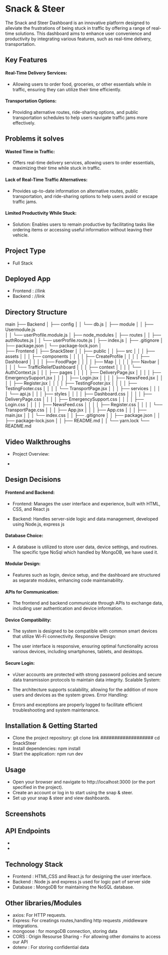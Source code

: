 
# Snack & Steer 

The Snack and Steer Dashboard is an innovative platform designed to alleviate the frustrations of being stuck in traffic by offering a range of real-time solutions. This dashboard aims to enhance user convenience and productivity by integrating various features, such as real-time delivery, transportation.



## Key Features

#### Real-Time Delivery Services:
-  Allowing users to order food, groceries, or other essentials while in traffic, ensuring they can utilize their time efficiently.

#### Transportation Options: 
- Providing alternative routes, ride-sharing options, and public transportation schedules to help users navigate traffic jams more effectively.


## Problems it solves

#### Wasted Time in Traffic:

-  Offers real-time delivery services, allowing users to order essentials, maximizing their time while stuck in traffic.

#### Lack of Real-Time Traffic Alternatives:

-  Provides up-to-date information on alternative routes, public transportation, and ride-sharing options to help users avoid or escape traffic jams.

#### Limited Productivity While Stuck:

- Solution: Enables users to remain productive by facilitating tasks like ordering items or accessing useful information without leaving their vehicle.
## Project Type
 - Full Stack
## Deployed App

- Frontend : //link
- Backend :  //link
## Directory Structure

main
├── Backend
│   ├── config
│   │   └── db.js
│   ├── module
│   │   ├── Usermodule.js  
│   │   └── userProfile.module.js
│   ├── node_modules
│   ├── routes
│   │   ├── authRoutes.js
│   │   └── userProfile.route.js
│   ├── index.js
│   ├── .gitignore
│   ├── package.json
│   └── package-lock.json
│   
├── Frontend
│   ├── SnackSteer
│   │   ├── public
│   │   ├── src
│   │   │   ├── assets
│   │   │   ├── components
│   │   │   │   ├── CreateProfile
│   │   │   │   ├── Dashboard
│   │   │   │   ├── FoodPage
│   │   │   │   ├── Map
│   │   │   │   ├── Navbar
│   │   │   │   └── TrafficReliefDashboard
│   │   │   ├── context
│   │   │   │   └── AuthContext.js
│   │   │   ├── pages
│   │   │   │   ├── DeliveryPage.jsx
│   │   │   │   ├── EmergencySupport.jsx
│   │   │   │   ├── Login.jsx
│   │   │   │   ├── NewsFeed.jsx
│   │   │   │   ├── Register.jsx
│   │   │   │   ├── TestingFooter.jsx
│   │   │   │   ├── TestingFooter.css
│   │   │   │   └── TransportPage.jsx
│   │   │   ├── services
│   │   │   │   └── api.js
│   │   │   ├── styles
│   │   │   │   ├── Dashboard.css
│   │   │   │   ├── DeliveryPage.css
│   │   │   │   ├── EmergencySupport.css
│   │   │   │   ├── Login.css
│   │   │   │   ├── NewsFeed.css
│   │   │   │   ├── Register.css
│   │   │   │   └── TransportPage.css
│   │   │   ├── App.jsx
│   │   │   ├── App.css
│   │   │   ├── main.jsx
│   │   │   └── index.css
│   │   ├── .gitignore
│   │   ├── package.json
│   │   ├── package-lock.json
│   │   ├── README.md
│   │   └── yarn.lock
└── README.md

## Video Walkthroughs

- Project Overview:

- 
## Design Decisions

#### Frontend and Backend:

- Frontend: Manages the user interface and experience, built with HTML, CSS, and React js

 - Backend: Handles server-side logic and data management, developed using Node.js, express js

#### Database Choice:

- A database is utilized to store user data, device settings, and routines. The specific type NoSql which handled by MongoDB, we have used it.

#### Modular Design:

- Features such as login, device setup, and the dashboard are structured as separate modules, enhancing code maintainability.

#### APIs for Communication:

- The frontend and backend communicate through APIs to exchange data, including user authentication and device information.

#### Device Compatibility:

- The system is designed to be compatible with common smart devices that utilize Wi-Fi connectivity.
Responsive Design:

- The user interface is responsive, ensuring optimal functionality across various devices, including smartphones, tablets, and desktops.

#### Secure Login:

- vUser accounts are protected with strong password policies and secure data transmission protocols to maintain data integrity.
Scalable System:

- The architecture supports scalability, allowing for the addition of more users and devices as the system grows.
Error Handling:

- Errors and exceptions are properly logged to facilitate efficient troubleshooting and system maintenance.
## Installation & Getting Started
 
- Clone the project repository:
git clone link ################### cd SnackSteer
- Install dependencies:
 npm install
- Start the application:
 npm run dev

## Usage

- Open your browser and navigate to http://localhost:3000 (or the port specified in the project).
- Create an account or log in to start using the snap & steer.
- Set up your snap & steer and view dashboards.

## Screenshots
## API Endpoints
-
 - 
 
## Technology Stack
- Frontend : HTML,CSS and React.js for designing the user interface.
- Backend : Node js and express js used for logic part of server side
- Database : MongoDB for maintaining the NoSQL database.

## Other libraries/Modules
- axios: For HTTP requests.
- Express: For creatings routes,handling http requests ,middleware integrations.
- mongoose : for mongoDB connection, storing data
- CORS : Origin Resourse Sharing - For allowing other domains to access our API
- dotenv : For storing confidential data

